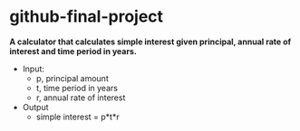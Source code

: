 # github-final-project
**A calculator that calculates simple interest given principal, annual rate of interest and time period in years.**
- Input:
   - p, principal amount
   - t, time period in years
   - r, annual rate of interest
- Output
   - simple interest = p\*t\*r
